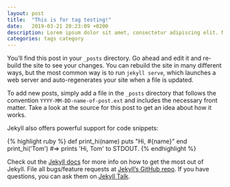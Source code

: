 ```yaml
---
layout: post
title:  "This is for tag testing!"
date:   2019-03-21 20:23:09 +0200
description: Lorem ipsum dolor sit amet, consectetur adipiscing elit. Morbi eget ornare lorem. Praesent dui ligula, fringilla in lacinia in, finibus id dolor. Sed pretium volutpat quam, eu mattis dui suscipit vitae. Aenean nec sollicitudin lorem. Donec sit amet suscipit augue. Maecenas in gravida felis. Nulla sollicitudin sollicitudin rutrum. Phasellus orci elit, aliquam vitae libero id, vehicula condimentum purus.
categories: tags category
---
```

You’ll find this post in your `_posts` directory. Go ahead and edit it and re-build the site to see your changes. You can rebuild the site in many different ways, but the most common way is to run `jekyll serve`, which launches a web server and auto-regenerates your site when a file is updated.

To add new posts, simply add a file in the `_posts` directory that follows the convention `YYYY-MM-DD-name-of-post.ext` and includes the necessary front matter. Take a look at the source for this post to get an idea about how it works.

Jekyll also offers powerful support for code snippets:

{% highlight ruby %}
def print_hi(name)
  puts "Hi, #{name}"
end
print_hi('Tom')
#=> prints 'Hi, Tom' to STDOUT.
{% endhighlight %}

Check out the [Jekyll docs][jekyll-docs] for more info on how to get the most out of Jekyll. File all bugs/feature requests at [Jekyll’s GitHub repo][jekyll-gh]. If you have questions, you can ask them on [Jekyll Talk][jekyll-talk].

[jekyll-docs]: https://jekyllrb.com/docs/home
[jekyll-gh]:   https://github.com/jekyll/jekyll
[jekyll-talk]: https://talk.jekyllrb.com/
